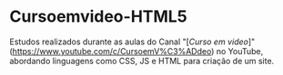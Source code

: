 # Cursoemvideo-HTML5
 Estudos realizados durante as aulas do Canal "[*Curso em video*]"(https://www.youtube.com/c/CursoemV%C3%ADdeo) no YouTube, abordando linguagens como CSS, JS e HTML para criação de um site.

